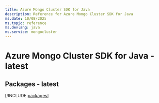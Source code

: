 ```yaml
---
title: Azure Mongo Cluster SDK for Java
description: Reference for Azure Mongo Cluster SDK for Java
ms.date: 10/08/2025
ms.topic: reference
ms.devlang: java
ms.service: mongocluster
---
```

# Azure Mongo Cluster SDK for Java - latest
## Packages - latest
[!INCLUDE [packages](mongo-cluster-index.md)]